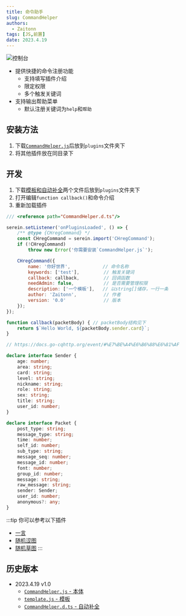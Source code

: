 ```yaml
---
title: 命令助手
slug: CommandHelper
authors: 
  - Zaitonn
tags: [JS,前置]
date: 2023.4.19
---
```


![控制台](/img/CommandHelper/1.png)

- 提供快捷的命令注册功能
  - 支持填写插件介绍
  - 限定权限
  - 多个触发关键词
- 支持输出帮助菜单
  - 默认注册关键词为`help`和`帮助`

<!--truncate-->

## 安装方法

1. 下载[`CommandHelper.js`](#历史版本)后放到`plugins`文件夹下
2. 将其他插件放在同目录下

## 开发

1. 下载[模板和自动补全](#历史版本)两个文件后放到`plugins`文件夹下
2. 打开编辑`function callback()`和命令介绍
3. 重新加载插件

```js {10-16,21} title='template.js'
/// <reference path="CommandHelper.d.ts"/>

serein.setListener('onPluginsLoaded', () => {
    /** @type {CHregCommand} */
    const CHregCommand = serein.import('CHregCommand');
    if (!CHregCommand)
        throw new Error('你需要安装`CommandHelper.js`');

    CHregCommand({
        name: '你好世界',            // 命令名称
        keywords: ['test'],         // 触发关键词
        callback: callback,         // 回调函数
        needAdmin: false,           // 是否需要管理权限
        description: ['一个模板'],   // 以string[]储存，一行一条
        author: 'Zaitonn',          // 作者
        version: '0.0'              // 版本
    });
});

function callback(packetBody) { // packetBody结构见下
    return $`Hello World, ${packetBody.sender.card}`;
}
```

```ts title="CommandHelper.d.ts"
// https://docs.go-cqhttp.org/event/#%E7%BE%A4%E6%B6%88%E6%81%AF

declare interface Sender {
    age: number;
    area: string;
    card: string;
    level: string;
    nickname: string;
    role: string;
    sex: string;
    title: string;
    user_id: number;
}

declare interface Packet {
    post_type: string;
    message_type: string;
    time: number;
    self_id: number;
    sub_type: string;
    message_seq: number;
    message_id: number;
    font: number;
    group_id: number;
    message: string;
    raw_message: string;
    sender: Sender;
    user_id: number;
    anonymous?: any;
}
```

:::tip
你可以参考以下插件

- [一言](OneWord)
- [随机涩图](setu)
- [随机草图](meme)
:::

## 历史版本

- 2023.4.19 v1.0
  - [`CommandHelper.js` - 本体](https://download.serein.cc/https://raw.githubusercontent.com/Zaitonn/Serein-Docs/publish/JS/CommandHelper/v1.0/CommandHelper.js)
  - [`template.js` - 模板](https://download.serein.cc/https://raw.githubusercontent.com/Zaitonn/Serein-Docs/publish/JS/CommandHelper/v1.0/template.js)
  - [`CommandHelper.d.ts` - 自动补全](https://download.serein.cc/https://raw.githubusercontent.com/Zaitonn/Serein-Docs/publish/JS/CommandHelper/v1.0/CommandHelper.d.ts)
